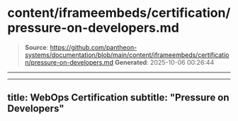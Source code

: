 # content/iframeembeds/certification/pressure-on-developers.md

> **Source**: https://github.com/pantheon-systems/documentation/blob/main/content/iframeembeds/certification/pressure-on-developers.md
> **Generated**: 2025-10-06 00:26:44

---

---
title: WebOps Certification
subtitle: "Pressure on Developers"
---

<Partial file="certification-guide/pressure-on-developers.md" />
